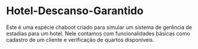 # Hotel-Descanso-Garantido
Este é uma espécie chaboot criado para simular um sistema de gerência de estadias para um hotel. Nele contamos com funcionalidades básicas como cadastro de um cliente e verificação de quartos disponíveis.
